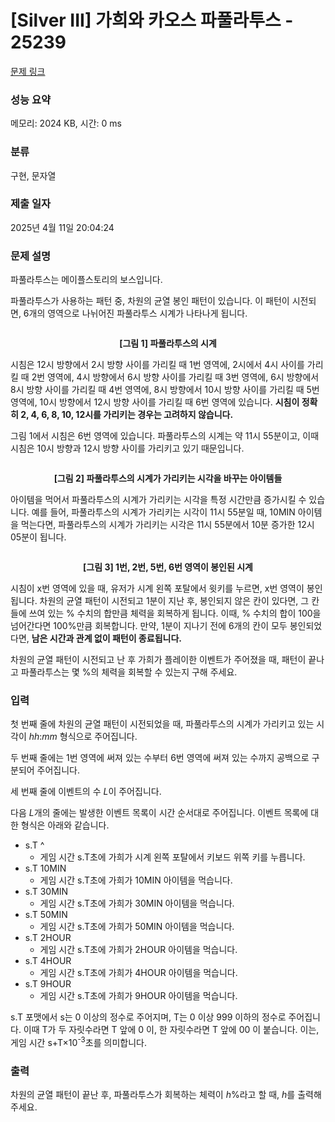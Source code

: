 # [Silver III] 가희와 카오스 파풀라투스 - 25239 

[문제 링크](https://www.acmicpc.net/problem/25239) 

### 성능 요약

메모리: 2024 KB, 시간: 0 ms

### 분류

구현, 문자열

### 제출 일자

2025년 4월 11일 20:04:24

### 문제 설명

<p>파풀라투스는 메이플스토리의 보스입니다.</p>

<p>파풀라투스가 사용하는 패턴 중, 차원의 균열 봉인 패턴이 있습니다. 이 패턴이 시전되면, 6개의 영역으로 나뉘어진 파풀라투스 시계가 나타나게 됩니다.</p>

<p style="text-align: center;"><img alt="" src="https://upload.acmicpc.net/8f165a2d-d01e-4fd9-8089-c67f53b925c2/-/preview/"></p>

<p style="text-align: center;"><strong>[그림 1] 파풀라투스의 시계</strong></p>

<p>시침은 12시 방향에서 2시 방향 사이를 가리킬 때 1번 영역에, 2시에서 4시 사이를 가리킬 때 2번 영역에, 4시 방향에서 6시 방향 사이를 가리킬 때 3번 영역에, 6시 방향에서 8시 방향 사이를 가리킬 때 4번 영역에, 8시 방향에서 10시 방향 사이를 가리킬 때 5번 영역에, 10시 방향에서 12시 방향 사이를 가리킬 때 6번 영역에 있습니다. <strong>시침이 정확히 2, 4, 6, 8, 10, 12시를 가리키는 경우는 고려하지 않습니다.</strong></p>

<p>그림 1에서 시침은 6번 영역에 있습니다. 파풀라투스의 시계는 약 11시 55분이고, 이때 시침은 10시 방향과 12시 방향 사이를 가리키고 있기 때문입니다.</p>

<p style="text-align: center;"><img alt="" src="https://upload.acmicpc.net/4073c89a-c9b8-4e1f-b14d-02377b7a9447/-/preview/"></p>

<p style="text-align: center;"><strong>[그림 2] 파풀라투스의 시계가 가리키는 시각을 바꾸는 아이템들</strong></p>

<p>아이템을 먹어서 파풀라투스의 시계가 가리키는 시각을 특정 시간만큼 증가시킬 수 있습니다. 예를 들어, 파풀라투스의 시계가 가리키는 시각이 11시 55분일 때, 10MIN 아이템을 먹는다면, 파풀라투스의 시계가 가리키는 시각은 11시 55분에서 10분 증가한 12시 05분이 됩니다.</p>

<p style="text-align: center;"><img alt="" src="https://upload.acmicpc.net/d88d8e61-ee16-4ffb-bf98-2a5d5676ef9d/-/preview/"></p>

<p style="text-align: center;"><strong>[그림 3] 1번, 2번, 5번, 6번 영역이 봉인된 시계</strong></p>

<p>시침이 x번 영역에 있을 때, 유저가 시계 왼쪽 포탈에서 윗키를 누르면, x번 영역이 봉인됩니다. 차원의 균열 패턴이 시전되고 1분이 지난 후, 봉인되지 않은 칸이 있다면, 그 칸들에 쓰여 있는 % 수치의 합만큼 체력을 회복하게 됩니다. 이때, % 수치의 합이 100을 넘어간다면 100%만큼 회복합니다. 만약, 1분이 지나기 전에 6개의 칸이 모두 봉인되었다면, <strong>남은 시간과 관계 없이 패턴이 종료됩니다.</strong></p>

<p>차원의 균열 패턴이 시전되고 난 후 가희가 플레이한 이벤트가 주어졌을 때, 패턴이 끝나고 파풀라투스는 몇 %의 체력을 회복할 수 있는지 구해 주세요.</p>

### 입력 

 <p>첫 번째 줄에 차원의 균열 패턴이 시전되었을 때, 파풀라투스의 시계가 가리키고 있는 시각이 <em>hh</em>:<em>mm</em> 형식으로 주어집니다.</p>

<p>두 번째 줄에는 1번 영역에 써져 있는 수부터 6번 영역에 써져 있는 수까지 공백으로 구분되어 주어집니다.</p>

<p>세 번째 줄에 이벤트의 수 <em>L</em>이 주어집니다.</p>

<p>다음 <em>L</em>개의 줄에는 발생한 이벤트 목록이 시간 순서대로 주어집니다. 이벤트 목록에 대한 형식은 아래와 같습니다.</p>

<ul>
	<li>s.T ^
	<ul>
		<li>게임 시간 s.T초에 가희가 시계 왼쪽 포탈에서 키보드 위쪽 키를 누릅니다.</li>
	</ul>
	</li>
	<li>s.T 10MIN
	<ul>
		<li>게임 시간 s.T초에 가희가 10MIN 아이템을 먹습니다.</li>
	</ul>
	</li>
	<li>s.T 30MIN
	<ul>
		<li>게임 시간 s.T초에 가희가 30MIN 아이템을 먹습니다.</li>
	</ul>
	</li>
	<li>s.T 50MIN
	<ul>
		<li>게임 시간 s.T초에 가희가 50MIN 아이템을 먹습니다.</li>
	</ul>
	</li>
	<li>s.T 2HOUR
	<ul>
		<li>게임 시간 s.T초에 가희가 2HOUR 아이템을 먹습니다.</li>
	</ul>
	</li>
	<li>s.T 4HOUR
	<ul>
		<li>게임 시간 s.T초에 가희가 4HOUR 아이템을 먹습니다.</li>
	</ul>
	</li>
	<li>s.T 9HOUR
	<ul>
		<li>게임 시간 s.T초에 가희가 9HOUR 아이템을 먹습니다.</li>
	</ul>
	</li>
</ul>

<p>s.T 포맷에서 s는 0 이상의 정수로 주어지며, T는 0 이상 999 이하의 정수로 주어집니다. 이때 T가 두 자릿수라면 T 앞에 0 이, 한 자릿수라면 T 앞에 00 이 붙습니다. 이는, 게임 시간 s+T×10<sup>-3</sup>초를 의미합니다.</p>

### 출력 

 <p>차원의 균열 패턴이 끝난 후, 파풀라투스가 회복하는 체력이 <em>h</em>%라고 할 때, <em>h</em>를 출력해 주세요.</p>

